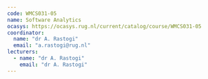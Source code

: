 ```yaml
---
code: WMCS031-05
name: Software Analytics
ocasys: https://ocasys.rug.nl/current/catalog/course/WMCS031-05
coordinator:
  name: "dr A. Rastogi"
  email: "a.rastogi@rug.nl"
lecturers:
  - name: "dr A. Rastogi"
    email: "dr A. Rastogi"
---
```

